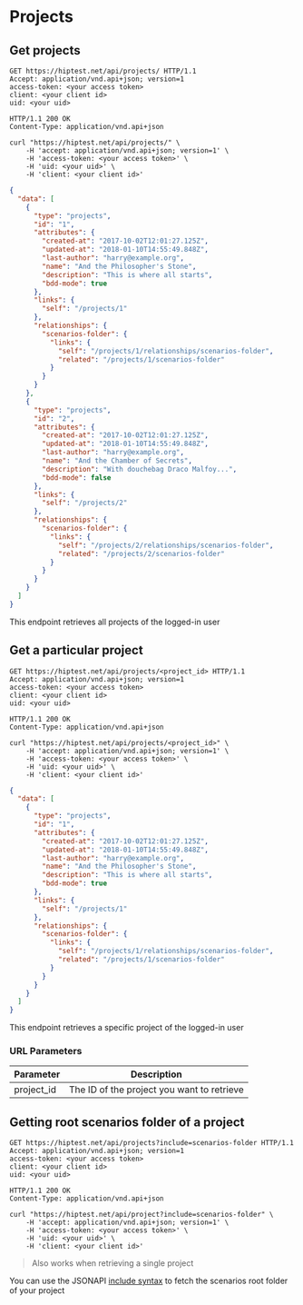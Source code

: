 # Projects

## Get projects
```http
GET https://hiptest.net/api/projects/ HTTP/1.1
Accept: application/vnd.api+json; version=1
access-token: <your access token>
client: <your client id>
uid: <your uid>
```
```http
HTTP/1.1 200 OK
Content-Type: application/vnd.api+json
```

```shell
curl "https://hiptest.net/api/projects/" \
    -H 'accept: application/vnd.api+json; version=1' \
    -H 'access-token: <your access token>' \
    -H 'uid: <your uid>' \
    -H 'client: <your client id>'
```

```json
{
  "data": [
    {
      "type": "projects",
      "id": "1",
      "attributes": {
        "created-at": "2017-10-02T12:01:27.125Z",
        "updated-at": "2018-01-10T14:55:49.848Z",
        "last-author": "harry@example.org",
        "name": "And the Philosopher's Stone",
        "description": "This is where all starts",
        "bdd-mode": true
      },
      "links": {
        "self": "/projects/1"
      },
      "relationships": {
        "scenarios-folder": {
          "links": {
            "self": "/projects/1/relationships/scenarios-folder",
            "related": "/projects/1/scenarios-folder"
          }
        }
      }
    },
    {
      "type": "projects",
      "id": "2",
      "attributes": {
        "created-at": "2017-10-02T12:01:27.125Z",
        "updated-at": "2018-01-10T14:55:49.848Z",
        "last-author": "harry@example.org",
        "name": "And the Chamber of Secrets",
        "description": "With douchebag Draco Malfoy...",
        "bdd-mode": false
      },
      "links": {
        "self": "/projects/2"
      },
      "relationships": {
        "scenarios-folder": {
          "links": {
            "self": "/projects/2/relationships/scenarios-folder",
            "related": "/projects/2/scenarios-folder"
          }
        }
      }
    }
  ]
}
```

This endpoint retrieves all projects of the logged-in user

## Get a particular project
```http
GET https://hiptest.net/api/projects/<project_id> HTTP/1.1
Accept: application/vnd.api+json; version=1
access-token: <your access token>
client: <your client id>
uid: <your uid>
```
```http
HTTP/1.1 200 OK
Content-Type: application/vnd.api+json
```

```shell
curl "https://hiptest.net/api/projects/<project_id>" \
    -H 'accept: application/vnd.api+json; version=1' \
    -H 'access-token: <your access token>' \
    -H 'uid: <your uid>' \
    -H 'client: <your client id>'
```

```json
{
  "data": [
    {
      "type": "projects",
      "id": "1",
      "attributes": {
        "created-at": "2017-10-02T12:01:27.125Z",
        "updated-at": "2018-01-10T14:55:49.848Z",
        "last-author": "harry@example.org",
        "name": "And the Philosopher's Stone",
        "description": "This is where all starts",
        "bdd-mode": true
      },
      "links": {
        "self": "/projects/1"
      },
      "relationships": {
        "scenarios-folder": {
          "links": {
            "self": "/projects/1/relationships/scenarios-folder",
            "related": "/projects/1/scenarios-folder"
          }
        }
      }
    }
  ]
}
```

This endpoint retrieves a specific project of the logged-in user

### URL Parameters

Parameter | Description
--------- | -----------
project_id | The ID of the project you want to retrieve

## Getting root scenarios folder of a project

```http
GET https://hiptest.net/api/projects?include=scenarios-folder HTTP/1.1
Accept: application/vnd.api+json; version=1
access-token: <your access token>
client: <your client id>
uid: <your uid>
```
```http
HTTP/1.1 200 OK
Content-Type: application/vnd.api+json
```

```shell
curl "https://hiptest.net/api/project?include=scenarios-folder" \
    -H 'accept: application/vnd.api+json; version=1' \
    -H 'access-token: <your access token>' \
    -H 'uid: <your uid>' \
    -H 'client: <your client id>'
```
> Also works when retrieving a single project

You can use the JSONAPI [include syntax](http://jsonapi.org/format/#fetching-includes) to fetch the scenarios root folder of your project
